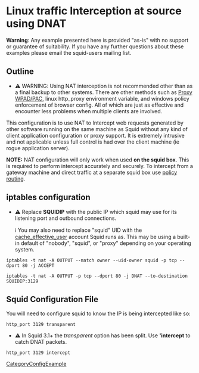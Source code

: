 # Linux traffic Interception at source using DNAT

**Warning**: Any example presented here is provided "as-is" with no
support or guarantee of suitability. If you have any further questions
about these examples please email the squid-users mailing list.

## Outline

  - ⚠️
    WARNING: Using NAT interception is not recommended other than as a
    final backup to other systems. There are other methods such as
    [Proxy
    WPAD/PAC](/Technology/WPAD),
    linux http\_proxy environment variable, and windows policy
    enforcement of browser config. All of which are just as effective
    and encounter less problems when multiple clients are involved.

This configuration is to use NAT to Intercept web requests generated by
other software running on the same machine as Squid without any kind of
client application configuration or proxy support. It is extremely
intrusive and not applicable unless full control is had over the client
machine (ie rogue application server).

**NOTE:** NAT configuration will only work when used **on the squid
box**. This is required to perform intercept accurately and securely. To
intercept from a gateway machine and direct traffic at a separate squid
box use [policy
routing](/ConfigExamples/Intercept/IptablesPolicyRoute).

## iptables configuration

  - ⚠️
    Replace **SQUIDIP** with the public IP which squid may use for its
    listening port and outbound connections.
    
    ℹ️
    You may also need to replace "squid" UID with the
    [cache\_effective\_user](http://www.squid-cache.org/Doc/config/cache_effective_user)
    account Squid runs as. This may be using a built-in default of
    "nobody", "squid", or "proxy" depending on your operating system.

<!-- end list -->

    iptables -t nat -A OUTPUT --match owner --uid-owner squid -p tcp --dport 80 -j ACCEPT
    
    iptables -t nat -A OUTPUT -p tcp --dport 80 -j DNAT --to-destination SQUIDIP:3129

## Squid Configuration File

You will need to configure squid to know the IP is being intercepted
like so:

    http_port 3129 transparent

  - ⚠️
    In Squid 3.1+ the *transparent* option has been split. Use
    **'intercept** to catch DNAT packets.

<!-- end list -->

    http_port 3129 intercept

[CategoryConfigExample](/CategoryConfigExample)
